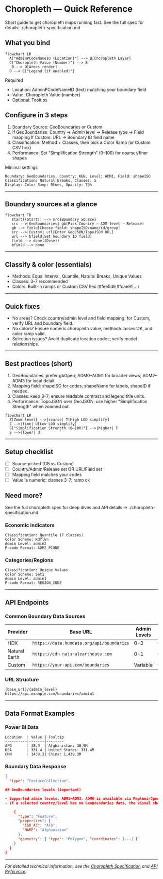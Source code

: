 # Choropleth — Quick Reference

Short guide to get choropleth maps running fast. See the full spec for details: ./choropleth-specification.md

## What you bind

```mermaid
flowchart LR
  A["AdminPCodeNameID (Location)"] --> B[Choropleth Layer]
  C["Choropleth Value (Number)"] --> B
   B --> D[Areas render]
  D --> E["Legend (if enabled)"]
```

Required
- Location: AdminPCodeNameID (text) matching your boundary field
- Value: Choropleth Value (number)
- Optional: Tooltips

## Configure in 3 steps
1) Boundary Source: GeoBoundaries or Custom
2) If GeoBoundaries: Country → Admin level → Release type → Field mapping
    If Custom: URL → Boundary ID field name
3) Classification: Method + Classes, then pick a Color Ramp (or Custom CSV hex)
4) Performance: Set "Simplification Strength" (0–100) for coarser/finer shapes

Minimal settings
```
Boundary: GeoBoundaries, Country: KEN, Level: ADM1, Field: shapeISO
Classification: Natural Breaks, Classes: 5
Display: Color Ramp: Blues, Opacity: 70%
```

---

## Boundary sources at a glance

```mermaid
flowchart TB
   start((Start)) --> src{Boundary Source}
   src -->|GeoBoundaries| gb[Pick Country → ADM level → Release]
   gb --> field[Choose field: shapeISO/name/id/group]
   src -->|Custom| url[Enter GeoJSON/TopoJSON URL]
   url --> bfield[Set boundary ID field]
   field --> done((Done))
   bfield --> done
```

---

## Classify & color (essentials)

- Methods: Equal Interval, Quantile, Natural Breaks, Unique Values
- Classes: 3–7 recommended
- Colors: Built-in ramps or Custom CSV hex (#fee5d9,#fcae91,...)

---

## Quick fixes
- No areas? Check country/admin level and field mapping; for Custom, verify URL and boundary field.
- No colors? Ensure numeric choropleth value, method/classes OK, and color ramp valid.
- Selection issues? Avoid duplicate location codes; verify model relationships.

---

## Best practices (short)

1) GeoBoundaries: prefer gbOpen; ADM0–ADM1 for broader views; ADM2–ADM3 for local detail.
2) Mapping field: shapeISO for codes, shapeName for labels, shapeID if needed.
3) Classes: keep 3–7; ensure readable contrast and legend title units.
4) Performance: TopoJSON over GeoJSON; use higher "Simplification Strength" when zoomed out.

```mermaid
flowchart LR
  Z[Zoom level] -->|coarse| T[High LOD simplify]
  Z -->|fine| U[Low LOD simplify]
  S["Simplification Strength (0–100)"] -->|higher| T
  S -->|lower| U
```

---

## Setup checklist

 - [ ] Source picked (GB vs Custom)
 - [ ] Country/Admin/Release set OR URL/Field set
 - [ ] Mapping field matches your codes
 - [ ] Value is numeric; classes 3–7; ramp ok

## Need more?
See the full choropleth spec for deep dives and API details → ./choropleth-specification.md

### Economic Indicators
```
Classification: Quantile (7 classes)
Color Scheme: RdYlGn
Admin Level: admin2
P-code Format: ADM2_PCODE
```

### Categories/Regions
```
Classification: Unique Values
Color Scheme: Set1
Admin Level: admin1
P-code Format: REGION_CODE
```

---

## API Endpoints

### Common Boundary Data Sources

| Provider | Base URL | Admin Levels | Format |
|----------|----------|--------------|--------|
| HDX | `https://data.humdata.org/api/boundaries` | 0-3 | GeoJSON |
| Natural Earth | `https://cdn.naturalearthdata.com` | 0-1 | GeoJSON |
| Custom | `https://your-api.com/boundaries` | Variable | GeoJSON |

### URL Structure
```
{base_url}/{admin_level}
https://api.example.com/boundaries/admin1
```

---

## Data Format Examples

### Power BI Data
```
Location  | Value | Tooltip
----------|-------|--------
AFG       | 38.9  | Afghanistan: 38.9M
USA       | 331.4 | United States: 331.4M
CHN       | 1439.3| China: 1,439.3M
```

### Boundary Data Response
```json
{
  "type": "FeatureCollection",

## GeoBoundaries levels (important)

- Supported admin levels: ADM1–ADM3. ADM0 is available via Maplumi/OpenDataSoft sources.
- If a selected country/level has no GeoBoundaries data, the visual shows a warning and does not render the layer. Try another level (ADM1–ADM3) or a different release type.

    {
      "type": "Feature",
      "properties": {
        "ISO_A3": "AFG",
        "NAME": "Afghanistan"
      },
      "geometry": { "type": "Polygon", "coordinates": [...] }
    }
  ]
}
```

---

*For detailed technical information, see the [Choropleth Specification](choropleth-specification.md) and [API Reference](api-reference.md).*
